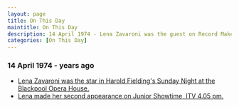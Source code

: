 ```yaml
---
layout: page
title: On This Day
maintitle: On This Day
description: 14 April 1974 - Lena Zavaroni was the guest on Record Makers.
categories: [On This Day]
---
```


### 14 April 1974 - <span id="age"></span> years ago
* [Lena Zavaroni was the star in Harold Fielding's Sunday Night at the Blackpool Opera House.](/theatre/harold%20fielding/blackpool%20opera%20house/1974/04/14/harold-fieldings-sunday-night-at-the-blackpool-opera-house.html)
* [Lena made her second appearance on Junior Showtime, ITV 4.05 pm.](/yorkshire%20television/1974/04/14/junior-showtime.html)

<!-- Script for calculating number of years ago -->
<script>
var dob = '19740414';
var year = Number(dob.substr(0, 4));
var month = Number(dob.substr(4, 2)) - 1;
var day = Number(dob.substr(6, 2));
var today = new Date();
var age = today.getFullYear() - year;
if (today.getMonth() < month || (today.getMonth() == month && today.getDate() < day)) {
  age--;
}
document.getElementById("age").innerHTML=age;
</script>

